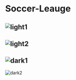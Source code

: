 # Soccer-Leauge


![light1](https://user-images.githubusercontent.com/32762178/118276448-552ad600-b4d0-11eb-9d27-8def090a6ad5.png)
-
![light2](https://user-images.githubusercontent.com/32762178/118276429-51974f00-b4d0-11eb-91de-4c64eebc4186.png)
-
![dark1](https://user-images.githubusercontent.com/32762178/118276464-5bb94d80-b4d0-11eb-8e3a-a5458badf140.png)
-
![dark2](https://user-images.githubusercontent.com/32762178/118276455-58be5d00-b4d0-11eb-9992-be83ad5bc0d9.png)
